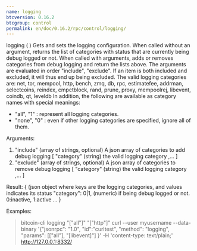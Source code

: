 ```yaml
---
name: logging
btcversion: 0.16.2
btcgroup: control
permalink: en/doc/0.16.2/rpc/control/logging/
---
```


logging ( <include> <exclude> )
Gets and sets the logging configuration.
When called without an argument, returns the list of categories with status that are currently being debug logged or not.
When called with arguments, adds or removes categories from debug logging and return the lists above.
The arguments are evaluated in order "include", "exclude".
If an item is both included and excluded, it will thus end up being excluded.
The valid logging categories are: net, tor, mempool, http, bench, zmq, db, rpc, estimatefee, addrman, selectcoins, reindex, cmpctblock, rand, prune, proxy, mempoolrej, libevent, coindb, qt, leveldb
In addition, the following are available as category names with special meanings:
  - "all",  "1" : represent all logging categories.
  - "none", "0" : even if other logging categories are specified, ignore all of them.

Arguments:
1. "include"        (array of strings, optional) A json array of categories to add debug logging
     [
       "category"   (string) the valid logging category
       ,...
     ]
2. "exclude"        (array of strings, optional) A json array of categories to remove debug logging
     [
       "category"   (string) the valid logging category
       ,...
     ]

Result:
{                   (json object where keys are the logging categories, and values indicates its status
  "category": 0|1,  (numeric) if being debug logged or not. 0:inactive, 1:active
  ...
}

Examples:
> bitcoin-cli logging "[\"all\"]" "[\"http\"]"
> curl --user myusername --data-binary '{"jsonrpc": "1.0", "id":"curltest", "method": "logging", "params": [["all"], "[libevent]"] }' -H 'content-type: text/plain;' http://127.0.0.1:8332/


